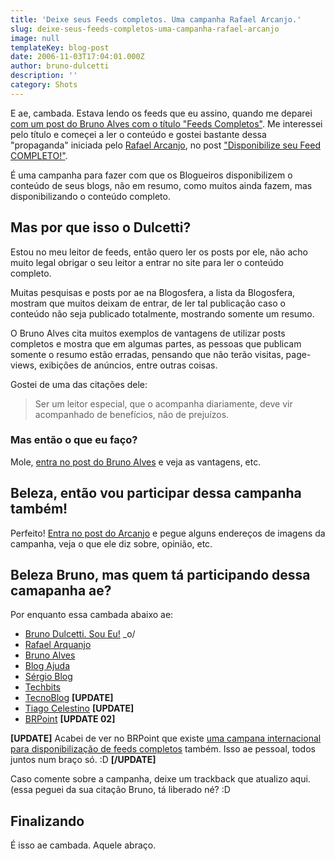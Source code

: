 ```yaml
---
title: 'Deixe seus Feeds completos. Uma campanha Rafael Arcanjo.'
slug: deixe-seus-feeds-completos-uma-campanha-rafael-arcanjo
image: null
templateKey: blog-post
date: 2006-11-03T17:04:01.000Z
author: bruno-dulcetti
description: ''
category: Shots
---
```


E ae, cambada. Estava lendo os feeds que eu assino, quando me deparei <a href="http://www.brunoalves.eti.br/arquivo/2006/11/03/feeds-completos.html">com um post do Bruno Alves com o título "Feeds Completos"</a>. Me interessei pelo título e começei a ler o conteúdo e gostei bastante dessa "propaganda" iniciada pelo <a href="http://www.arcanjo.org/">Rafael Arcanjo</a>, no post <a href="http://www.arcanjo.org/blog/?p=70">"Disponibilize seu Feed COMPLETO!"</a>.

É uma campanha para fazer com que os Blogueiros disponibilizem o conteúdo de seus blogs, não em resumo, como muitos ainda fazem, mas disponibilizando o conteúdo completo.

## Mas por que isso o Dulcetti?

Estou no meu leitor de feeds, então quero ler os posts por ele, não acho muito legal obrigar o seu leitor a entrar no site para ler o conteúdo completo.

Muitas pesquisas e posts por ae na Blogosfera, a lista da Blogosfera, mostram que muitos deixam de entrar, de ler tal publicação caso o conteúdo não seja publicado totalmente, mostrando somente um resumo.

O Bruno Alves cita muitos exemplos de vantagens de utilizar posts completos e mostra que em algumas partes, as pessoas que publicam somente o resumo estão erradas, pensando que não terão visitas, page-views, exibições de anúncios, entre outras coisas.

Gostei de uma das citações dele:

<blockquote>Ser um leitor especial, que o acompanha diariamente, deve vir acompanhado de benefícios, não de prejuízos.</blockquote>

### Mas então o que eu faço?

Mole, <a href="http://www.brunoalves.eti.br/arquivo/2006/11/03/feeds-completos.html">entra no post do Bruno Alves</a> e veja as vantagens, etc.

## Beleza, então vou participar dessa campanha também!

Perfeito! <a href="http://www.arcanjo.org/blog/?p=70">Entra no post do Arcanjo</a> e pegue alguns endereços de imagens da campanha, veja o que ele diz sobre, opinião, etc.

## Beleza Bruno, mas quem tá participando dessa camapanha ae?

Por enquanto essa cambada abaixo ae:

- <a href="/deixe-seus-feeds-completos-uma-campanha-rafael-arcanjo.html">Bruno Dulcetti. Sou Eu!</a> \_o/
- <a href="http://www.arcanjo.org/blog/?p=70">Rafael Arquanjo</a>
- <a href="http://www.brunoalves.eti.br/">Bruno Alves</a>
- <a href="http://www.blogajuda.com.br/2006/11/03/ofereca-seu-feed-completo/">Blog Ajuda</a>
- <a href="http://sergioflima.pro.br/blog/blogs/index.php?blog=1&title=disponibilize_seu_feed_completo&more=1&c=1&tb=1&pb=1">Sérgio Blog</a>
- <a href="http://www.techbits.com.br/">Techbits</a>
- <a href="http://tecnoblog.net/archives/campanha-feeds-completos.php">TecnoBlog</a> **[UPDATE]**
- <a href="http://tcelestino.blogspot.com/">Tiago Celestino</a> **[UPDATE]**
- <a href="http://www.brpoint.net/arquivo/2006/11/03/feeds-completos.html">BRPoint</a> **[UPDATE 02]**

**[UPDATE]**
Acabei de ver no BRPoint que existe <a href="http://www.fullfeeds.com/">uma campana internacional para disponibilização de feeds completos</a> também. Isso ae pessoal, todos juntos num braço só. :D
**[/UPDATE]**

Caso comente sobre a campanha, deixe um trackback que atualizo aqui. (essa peguei da sua citação Bruno, tá liberado né? :D

## Finalizando

É isso ae cambada. Aquele abraço.
